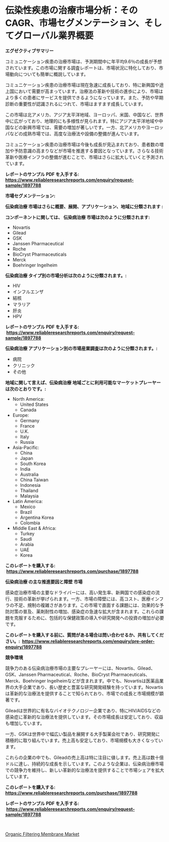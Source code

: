 <p><h1>伝染性疾患の治療市場分析：そのCAGR、市場セグメンテーション、そしてグローバル業界概要</h1></p><p><strong>エグゼクティブサマリー</strong></p>
<p><p>コミュニケーション疾患の治療市場は、予測期間中に年平均9.6％の成長が予想されています。この市場に関する調査レポートは、市場状況に特化しており、市場動向についても簡単に概説しています。</p><p>コミュニケーション疾患の治療市場は現在急速に成長しており、特に新興国や途上国において需要が高まっています。治療法の革新や技術の進歩により、市場はより多くの患者にサービスを提供できるようになっています。また、予防や早期診断の重要性が認識されるにつれて、市場はますます成長しています。</p><p>この市場は北アメリカ、アジア太平洋地域、ヨーロッパ、米国、中国など、世界中に広がっており、地理的にも多様性が見られます。特にアジア太平洋地域や中国などの新興市場では、需要の増加が著しいです。一方、北アメリカやヨーロッパなどの成熟市場では、高度な治療法や設備の整備が進んでいます。</p><p>コミュニケーション疾患の治療市場は今後も成長が見込まれており、患者数の増加や予防意識の高まりなどが市場を推進する要因となっています。さらなる技術革新や医療インフラの整備が進むことで、市場はさらに拡大していくと予測されています。</p></p>
<p><strong>レポートのサンプル PDF を入手する: <a href="https://www.reliableresearchreports.com/enquiry/request-sample/1897788">https://www.reliableresearchreports.com/enquiry/request-sample/1897788</a></strong></p>
<p><strong>市場セグメンテーション:</strong></p>
<p><strong> 伝染病治療 市場はさらに概要、展開、アプリケーション、地域に分類されます :</strong></p>
<p><strong>コンポーネントに関しては、 伝染病治療 市場は次のように分類されます: &nbsp;</strong></p>
<p><ul><li>Novartis</li><li>Gilead</li><li>GSK</li><li>Janssen Pharmaceutical</li><li>Roche</li><li>BioCryst Pharmaceuticals</li><li>Merck</li><li>Boehringer Ingelheim</li></ul></p>
<p><strong> 伝染病治療 タイプ別の市場分析は次のように分類されます。:</strong></p>
<p><ul><li>HIV</li><li>インフルエンザ</li><li>結核</li><li>マラリア</li><li>肝炎</li><li>HPV</li></ul></p>
<p><strong>レポートのサンプル PDF を入手する: &nbsp;<a href="https://www.reliableresearchreports.com/enquiry/request-sample/1897788">https://www.reliableresearchreports.com/enquiry/request-sample/1897788</a></strong></p>
<p><strong> 伝染病治療 アプリケーション別の市場産業調査は次のように分類されます。:</strong></p>
<p><ul><li>病院</li><li>クリニック</li><li>その他</li></ul></p>
<p><strong>地域に関して言えば、伝染病治療 地域ごとに利用可能なマーケットプレーヤーは次のとおりです。:</strong></p>
<p><ul>
    <li>
        North America:
        <ul>
            <li>United States</li>
            <li>Canada</li>
        </ul>
    </li>
    <li>
        Europe:
        <ul>
            <li>Germany</li>
            <li>France</li>
            <li>U.K.</li>
            <li>Italy</li>
            <li>Russia</li>
        </ul>
    </li>
    <li>
        Asia-Pacific:
        <ul>
            <li>China</li>
            <li>Japan</li>
            <li>South Korea</li>
            <li>India</li>
            <li>Australia</li>
            <li>China Taiwan</li>
            <li>Indonesia</li>
            <li>Thailand</li>
            <li>Malaysia</li>
        </ul>
    </li>
    <li>
        Latin America:
        <ul>
            <li>Mexico</li>
            <li>Brazil</li>
            <li>Argentina Korea</li>
            <li>Colombia</li>
        </ul>
    </li>
    <li>
        Middle East & Africa:
        <ul>
            <li>Turkey</li>
            <li>Saudi</li>
            <li>Arabia</li>
            <li>UAE</li>
            <li>Korea</li>
        </ul>
    </li>
    </ul></p>
<p><strong>このレポートを購入する: &nbsp;<a href="https://www.reliableresearchreports.com/purchase/1897788">https://www.reliableresearchreports.com/purchase/1897788</a></strong></p>
<p><strong>伝染病治療 の主な推進要因と障壁 市場</strong></p>
<p><p>感染症治療市場の主要なドライバーには、高い発生率、新興国での感染症の流行、技術の革新が挙げられます。一方、市場の障壁には、高コスト、医療インフラの不足、規制の複雑さがあります。この市場で直面する課題には、効果的な予防対策の普及、薬剤耐性の増加、感染症の急速な拡大が含まれます。これらの課題を克服するために、包括的な保健政策の導入や研究開発への投資の増加が必要です。</p></p>
<p><strong>このレポートを購入する前に、質問がある場合は問い合わせるか、共有してください。:&nbsp; <a href="https://www.reliableresearchreports.com/enquiry/pre-order-enquiry/1897788">https://www.reliableresearchreports.com/enquiry/pre-order-enquiry/1897788</a></strong></p>
<p><strong>競争環境</strong></p>
<p><p>競争力のある伝染病治療市場の主要なプレーヤーには、Novartis、Gilead、GSK、Janssen Pharmaceutical、Roche、BioCryst Pharmaceuticals、Merck、Boehringer Ingelheimなどが含まれます。中でも、Novartisは医薬品業界の大手企業であり、長い歴史と豊富な研究開発経験を持っています。Novartisは革新的な治療法を提供することで知られており、市場での成長と市場規模が顕著です。</p><p>Gileadは世界的に有名なバイオテクノロジー企業であり、特にHIV/AIDSなどの感染症に革新的な治療法を提供しています。その市場成長は安定しており、収益も増加しています。</p><p>一方、GSKは世界中で幅広い製品を展開する大手製薬会社であり、研究開発に積極的に取り組んでいます。売上高も安定しており、市場規模も大きくなっています。</p><p>これらの企業の中でも、Gileadの売上高は特に注目に値します。売上高は数十億ドルに達し、持続的な成長を示しています。このような企業は、伝染病治療市場での競争力を維持し、新しい革新的な治療法を提供することで市場シェアを拡大しています。</p></p>
<p><strong>このレポートを購入する: &nbsp; <a href="https://www.reliableresearchreports.com/purchase/1897788">https://www.reliableresearchreports.com/purchase/1897788</a></strong></p>
<p><strong>レポートのサンプル PDF を入手する: &nbsp;<a href="https://www.reliableresearchreports.com/enquiry/request-sample/1897788">https://www.reliableresearchreports.com/enquiry/request-sample/1897788</a></strong><strong></strong></p>
<p>&nbsp;</p>
<p><p><a href="https://fuschia-pecorino-a6d.notion.site/Insights-into-Organic-Filtering-Membrane-Market-Size-Analysing-Market-Share-Trends-and-Growth-fro-89727c227f6b478bbedccef922ca6b88">Organic Filtering Membrane Market</a></p></p>